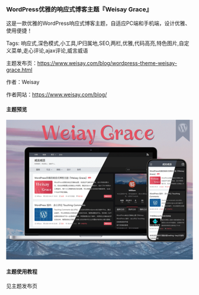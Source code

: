 ### WordPress优雅的响应式博客主题『Weisay Grace』

这是一款优雅的WordPress响应式博客主题，自适应PC端和手机端，设计优雅、使用便捷！

Tags: 响应式,深色模式,小工具,IP归属地,SEO,两栏,优雅,代码高亮,特色图片,自定义菜单,走心评论,ajax评论,威言威语

主题发布页：https://www.weisay.com/blog/wordpress-theme-weisay-grace.html

作者：Weisay

作者网站：https://www.weisay.com/blog/

#### 主题预览
![『Weisay Grace』主题预览](https://github.com/weisay/weisaygrace/blob/main/screenshot.png?raw=true "『Weisay Grace』主题预览")

#### 主题使用教程

见主题发布页
